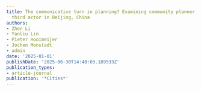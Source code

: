 ```yaml
---
title: The communicative turn in planning? Examining community planner’s role as a
  third actor in Beijing, China
authors:
- Zhen Li
- Yanliu Lin
- Pieter Hooimeijer
- Jochen Monstadt
- admin
date: '2025-01-01'
publishDate: '2025-06-30T14:40:03.189533Z'
publication_types:
- article-journal
publication: '*Cities*'
---
```

